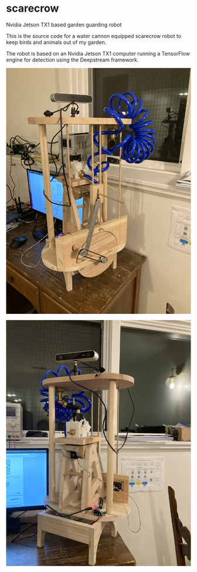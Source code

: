 # scarecrow
Nvidia Jetson TX1 based garden guarding robot

This is the source code for a water cannon equipped scarecrow robot to keep birds and animals out of my garden.

The robot is based on an Nvidia Jetson TX1 computer running a TensorFlow engine for detection using the Deepstream framework.

![robot_back](robot_back.jpg)

![robot_front](robot_front.jpg)
